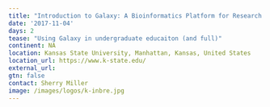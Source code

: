 ```yaml
---
title: "Introduction to Galaxy: A Bioinformatics Platform for Research and Classroom Use, a K-INBRE Bioinformatics Workshop"
date: '2017-11-04'
days: 2
tease: "Using Galaxy in undergraduate educaiton (and full)"
continent: NA
location: Kansas State University, Manhattan, Kansas, United States
location_url: https://www.k-state.edu/
external_url:
gtn: false
contact: Sherry Miller
image: /images/logos/k-inbre.jpg
---
```


